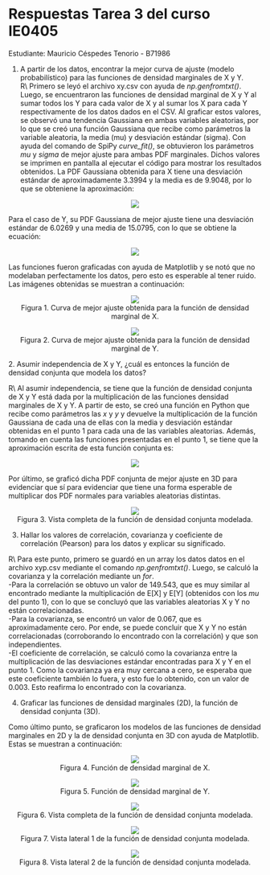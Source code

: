 # Respuestas Tarea 3 del curso IE0405
Estudiante: Mauricio Céspedes Tenorio - B71986

1. A partir de los datos, encontrar la mejor curva de ajuste (modelo probabilístico) para las funciones de densidad marginales de X y Y.  
R\ Primero se leyó el archivo xy.csv con ayuda de <em>np.genfromtxt()</em>. Luego, se encuentraron las funciones de densidad marginal de X y Y al sumar todos los Y para cada valor de X y al sumar los X para cada Y respectivamente de los datos dados en el CSV. Al graficar estos valores, se observó una tendencia Gaussiana en ambas variables aleatorias, por lo que se creó una función Gaussiana que recibe como parámetros la variable aleatoria, la media (mu) y desviación estándar (sigma). Con ayuda del comando de SpiPy <em>curve_fit()</em>, se obtuvieron los parámetros <em>mu</em> y <em>sigma</em> de mejor ajuste para ambas PDF marginales. Dichos valores se imprimen en pantalla al ejecutar el código para mostrar los resultados obtenidos. La PDF Gaussiana obtenida para X tiene una desviación estándar de aproximadamente 3.3994 y la media es de 9.9048, por lo que se obteniene la aproximación:  
<p align="center">
  <img src="https://render.githubusercontent.com/render/math?math=f_{X}(x)\approx\left(\frac{1}{\sqrt{2%20\pi\cdot10.8860}}%20exp{\left[\frac{-(x-9.9048)^2}{2\cdot10.8860}\right]}\right)">  
</p>  

Para el caso de Y, su PDF Gaussiana de mejor ajuste tiene una desviación estándar de 6.0269 y una media de 15.0795, con lo que se obtiene la ecuación:  
<p align="center">
  <img src="https://render.githubusercontent.com/render/math?math=f_{Y}(y)\approx\left(\frac{1}{\sqrt{2%20\pi\cdot36.3235}}%20exp{\left[\frac{-(x-15.0795)^2}{2\cdot36.3235}\right]}\right)">  
</p>  

Las funciones fueron graficadas con ayuda de Matplotlib y se notó que no modelaban perfectamente los datos, pero esto es esperable al tener ruido. Las imágenes obtenidas se muestran a continuación:  
<p align="center">
  <img src="Gráficas_punto_1/curva_ajuste_X.png"/>
  <br>
  Figura 1. Curva de mejor ajuste obtenida para la función de densidad marginal de X.
</p>  
<p align="center">
  <img src="Gráficas_punto_1/curva_ajuste_Y.png"/>  
  <br>
  Figura 2. Curva de mejor ajuste obtenida para la función de densidad marginal de Y.
</p>  
2. Asumir independencia de X y Y, ¿cuál es entonces la función de densidad conjunta que modela los datos?  

R\ Al asumir independencia, se tiene que la función de densidad conjunta de X y Y está dada por la multiplicación de las funciones densidad marginales de X y Y. A partir de esto, se creó una función en Python que recibe como parámetros las <em>x</em> y <em>y</em> y devuelve la multiplicación de la función Gaussiana de cada una de ellas con la media y desviación estándar obtenidas en el punto 1 para cada una de las variables aleatorias. Además, tomando en cuenta las funciones presentadas en el punto 1, se tiene que la aproximación escrita de esta función conjunta es:    
<p align="center">
  <img src="https://render.githubusercontent.com/render/math?math=f_{XY}(xy)=f_X(x)*f_Y(y)=\left(\frac{1}{\sqrt{2%20\pi%20a}}%20exp{\left[\frac{-(x-b)^2}{2a}\right]}\right)*\left(\frac{1}{\sqrt{2%20\pi%20a}}%20exp{\left[\frac{-(x-b)^2}{2a}\right]}\right)">  
</p>  

Por último, se graficó dicha PDF conjunta de mejor ajuste en 3D para evidenciar que sí para evidenciar que tiene una forma esperable de multiplicar dos PDF normales para variables aleatorias distintas.  
<p align="center">
  <img src="Gráficas_punto_2/curva_ajuste_XY_a.png"/>
  <br>
  Figura 3. Vista completa de la función de densidad conjunta modelada.
</p>  

3. Hallar los valores de correlación, covarianza y coeficiente de correlación (Pearson) para los datos y explicar su significado.  

R\ Para este punto, primero se guardó en un array los datos datos en el archivo xyp.csv mediante el comando <em>np.genfromtxt()</em>. Luego, se calculó la covarianza y la correlación mediante un <em>for</em>.  
-Para la correlación se obtuvo un valor de 149.543, que es muy similar al encontrado mediante la multiplicación de E[X] y E[Y] (obtenidos con los <em>mu</em> del punto 1), con lo que se concluyó que las variables aleatorias X y Y no están correlacionadas.  
-Para la covarianza, se encontró un valor de 0.067, que es aproximadamente cero. Por ende, se puede concluir que X y Y no están correlacionadas (corroborando lo encontrado con la correlación) y que son independientes.  
-El coeficiente de correlación, se calculó como la covarianza entre la multiplicación de las desviaciones estándar encontradas para X y Y en el punto 1. Como la covarianza ya era muy cercana a cero, se esperaba que este coeficiente también lo fuera, y esto fue lo obtenido, con un valor de 0.003. Esto reafirma lo encontrado con la covarianza.  

4. Graficar las funciones de densidad marginales (2D), la función de densidad conjunta (3D).  

Como último punto, se graficaron los modelos de las funciones de densidad marginales en 2D y la de densidad conjunta en 3D con ayuda de Matplotlib. Estas se muestran a continuación:
<p align="center">
  <img src="Gráficas_punto_4/fx.png"/>
  <br>
  Figura 4. Función de densidad marginal de X.
</p>  
<p align="center">
  <img src="Gráficas_punto_4/fy.png"/>
  <br>
  Figura 5. Función de densidad marginal de Y.
</p>  
<p align="center">
  <img src="Gráficas_punto_4/curva_ajuste_XY_a.png"/>
  <br>
  Figura 6. Vista completa de la función de densidad conjunta modelada.
</p>  
<p align="center">
  <img src="Gráficas_punto_4/curva_ajuste_XY_b.png"/>
  <br>
  Figura 7. Vista lateral 1 de la función de densidad conjunta modelada.
</p>  
<p align="center">
  <img src="Gráficas_punto_4/curva_ajuste_XY_c.png"/>
  <br>
  Figura 8. Vista lateral 2 de la función de densidad conjunta modelada.
</p>  
